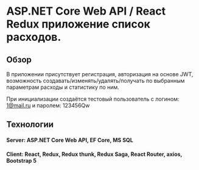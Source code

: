 # ASP.NET Core Web API / React Redux приложение список расходов.
## Обзор
В приложении присутствует регистрация, авторизация на основе JWT, 
возможность создавать/изменять/удалять/получать по выбранным параметрам расходы и статистику по ним.

При инициализации создаётся тестовый пользователь с логином: 1@mail.ru и паролем: 123456Qw
## Технологии
#### Server: ASP.NET Core Web API, EF Core, MS SQL
#### Client: React, Redux, Redux thunk, Redux Saga, React Router, axios, Bootstrap 5
